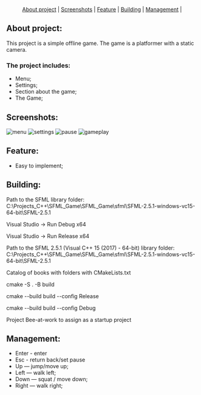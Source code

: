 <p align="center">
  <a href="#about project">About project</a> |
  <a href="#screenshots">Screenshots</a> |
  <a href="#feature">Feature</a> |
  <a href="#building">Building</a> |
  <a href="#management">Management</a> |
</p>

## About project:
This project is a simple offline game. The game is a platformer with a static camera. 
### The project includes: 
+ Menu;
+ Settings;
+ Section about the game;
+ The Game;

## Screenshots:
![menu](https://github.com/Cursor010/SFML_Game/tree/main/screenshots/Menu.png)
![settings](https://github.com/Cursor010/SFML_Game/tree/main/screenshots/Settings.png)
![pause](https://github.com/Cursor010/SFML_Game/tree/main/screenshots/Pause.png)
![gameplay](https://github.com/Cursor010/SFML_Game/tree/main/screenshots/GamePlay.png)
## Feature: 
+ Easy to implement;

## Building: 

Path to the SFML library folder: C:\Projects_C++\SFML_Game\SFML_Game\sfml\SFML-2.5.1-windows-vc15-64-bit\SFML-2.5.1

Visual Studio -> Run Debug x64

Visual Studio -> Run Release x64

Path to the SFML 2.5.1 (Visual C++ 15 (2017) - 64-bit) library folder: 
C:\Projects_C++\SFML_Game\SFML_Game\sfml\SFML-2.5.1-windows-vc15-64-bit\SFML-2.5.1

Catalog of books with folders with CMakeLists.txt

cmake -S . -B build

cmake --build build --config Release

cmake --build build --config Debug

Project Bee-at-work to assign as a startup project

## Management:
+ Enter - enter
+ Esc - return back/set pause
+ Up — jump/move up;
+ Left — walk left;
+ Down — squat / move down;
+ Right — walk right;
